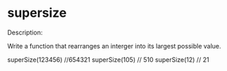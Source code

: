 # supersize

Description:

Write a function that rearranges an interger into its largest possible value.

superSize(123456) //654321
superSize(105) // 510
superSize(12) // 21
